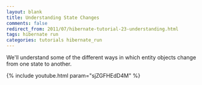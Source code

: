 ```yaml
---           
layout: blank
title: Understanding State Changes
comments: false
redirect_from: 2011/07/hibernate-tutorial-23-understanding.html
tags: hibernate run
categories: tutorials hibernate_run
---
```


We'll understand some of the different ways in which entity objects change from one state to another.

{% include youtube.html param="sjZGFHEdD4M" %}